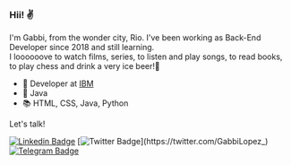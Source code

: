 ### Hii! :v:

I'm Gabbi, from the wonder city, Rio. 
I've been working as Back-End Developer since 2018 and still learning.   
I loooooove to watch films, series, to listen and play songs, to read books, to play chess and drink a very ice beer!🍺

- :briefcase: Developer at [IBM](https://www.ibm.com/br-pt) 
- :blue_heart: Java
- :books: HTML, CSS, Java, Python

Let's talk!

[![Linkedin Badge](https://img.shields.io/badge/-LinkedIn-blue?style=flat-square&logo=Linkedin&logoColor=white&link=https://www.linkedin.com/in/gabrielalopezbravo/)](https://www.linkedin.com/in/gabbilopez/)
[![Twitter Badge](https://img.shields.io/badge/-Twitter-1ca0f1?style=flat-square&labelColor=1ca0f1&logo=twitter&logoColor=white&link=https://twitter.com/GabbiLopez_)](https://twitter.com/GabbiLopez_)
[![Telegram Badge](https://img.shields.io/badge/-Telegram-1ca0f1?style=flat-square&labelColor=1ca0f1&logo=telegram&logoColor=white&link=https://t.me/GabbiLopez)](https://t.me/GabbiLopez)
